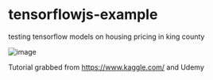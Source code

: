 # tensorflowjs-example
testing tensorflow models on housing pricing in king county

![image](https://user-images.githubusercontent.com/35276214/146615695-d2e2b6af-f078-4fc4-943a-fc317b49915b.png)



Tutorial grabbed from https://www.kaggle.com/ and Udemy 
